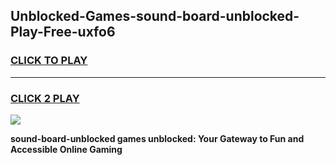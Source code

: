 
## Unblocked-Games-sound-board-unblocked-Play-Free-uxfo6
<h3>
<a href="https://premium76.site?title=sound-board-unblocked&ref=18A1">CLICK TO PLAY</a></h3>
<hr>

<h3>
<a href="https://premium76.site?title=sound-board-unblocked&ref=18A1">CLICK 2 PLAY</a>
  
</h3>

<a href="https://premium76.site?title=sound-board-unblocked&ref=18A1"><img src="https://clearcache.store/games.png"></a>


**sound-board-unblocked games unblocked: Your Gateway to Fun and Accessible Online Gaming**
